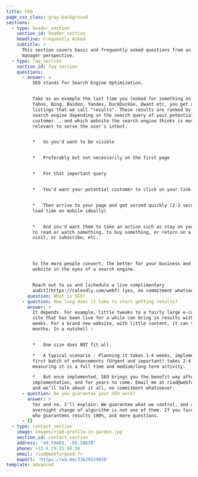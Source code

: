 ```yaml
---
title: FAQ
page_css_class: gray-background
sections:
  - type: header_section
    section_id: header_section
    headline: Frequently Asked
    subtitle: >
      This section covers basic and frequently asked questions from an SME
      manager perspective.
  - type: faq_section
    section_id: faq_section
    questions:
      - answer: >
          SEO stands for Search Engine Optimization.


          Take as an example the last time you looked for something on Google,
          Yahoo, Bing, Baidoo, Yandex, DuckDuckGo, Qwant etc, you get a list of
          listings that we call "results". These results are ranked by the
          search engine depending on the search query of your potential
          customer... and which website the search engine thinks is most
          relevant to serve the user's intent.


          *   So you'd want to be visible


          *   Preferably but not necessarily on the first page


          *   For that important query


          *   You'd want your potential customer to click on your link


          *   Then arrive to your page and get served quickly (2-3 seconds page
          load time on mobile ideally)


          *   And you'd want them to take an action such as stay on your website
          to read or watch something, to buy something, or return on a next
          visit, or subscribe, etc.




          So the more people convert, the better for your business and your
          website in the eyes of a search engine.


          Reach out to us and [schedule a live complimentary
          audit](https://calendly.com/webf) (yes, no commitment whatsoever).
        question: What is SEO?
      - question: How long does it take to start getting results?
        answer: >
          It depends. For example, little tweaks to a fairly large e-commerce
          site that has been live for a while can bring in results within 1 to 3
          weeks. For a brand new website, with little content, it can take
          months. In a nutshell : 


          *   One size does NOT fit all.

          *   A typical scenario : Planning it takes 1-4 weeks, implementing the
          first batch of enhancements (Urgent and important) takes 2-4 weeks,
          measuring it is a full time and medium/long term activity.

          *   But once implemented, SEO brings you the benefit way after the
          implementation, and for years to come. Email me at riad@webforgood.fr
          and we’ll talk about it all, no commitment whatsoever.
      - question: Do you guarantee your SEO work?
        answer: >
          Yes and no. I'll explain: We guarantee what we control, and an
          overnight change of algorithm is not one of them. If you face any SEO
          who guarantees results 100%, ask more questions. 
      - {}
  - type: contact_section
    image: images/riad-profile-in-garden.jpg
    section_id: contact_section
    address: '49.59491, -65.58638'
    phone: +33.6.29.15.98.58
    email: riad@webforgood.fr
    mapUrl: 'https://wa.me/33629159858'
template: advanced
---
```

